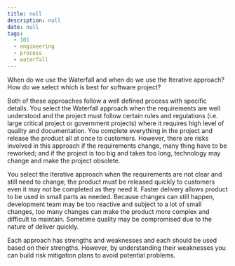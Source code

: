 ```yaml
---
title: null
description: null
date: null
tags:
  - 101
  - engineering
  - process
  - waterfall
---
```


When do we use the Waterfall and when do we use the Iterative approach? How do we select which is best for software project?

Both of these approaches follow a well defined process with specific details. You select the Waterfall approach when the requirements are well understood and the project must follow certain rules and regulations (i.e. large critical project or government projects) where it requires high level of quality and documentation. You complete everything in the project and release the product all at once to customers. However, there are risks involved in this approach if the requirements change, many thing have to be reworked; and if the project is too big and takes too long, technology may change and make the project obsolete.

You select the Iterative approach when the requirements are not clear and still need to change; the product must be released quickly to customers even it may not be completed as they need it. Faster delivery allows product to be used in small parts as needed. Because changes can still happen, development team may be too reactive and subject to a lot of small changes, too many changes can make the product more complex and difficult to maintain. Sometime quality may be compromised due to the nature of deliver quickly.

Each approach has strengths and weaknesses and each should be used based on their strengths. However, by understanding their weaknesses you can build risk mitigation plans to avoid potential problems.
